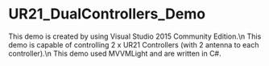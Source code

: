 # UR21_DualControllers_Demo

This demo is created by using Visual Studio 2015 Community Edition.\n
This demo is capable of controlling 2 x UR21 Controllers (with 2 antenna to each controller).\n
This demo used MVVMLight and are written in C#.

